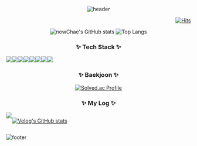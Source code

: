 <div align="center">
    
  ![header](https://capsule-render.vercel.app/api?type=venom&color=FFF9D0&height=240&text=ChaeCoding%20World&fontAlign=40&fontAlignY=45&desc=nowChae's%20github&descSize=20&descAlign=67&descAlignY=60&fontColor=A0DEFF&fontSize=45&animation=twinkling&stroke=5AB2FF)
  
<div align="right">
    
[![Hits](https://hits.seeyoufarm.com/api/count/incr/badge.svg?url=https://github.com/nowChae&count_bg=%23A0DEFF&title_bg=%235AB2FF&icon=&icon_color=%235F3C3C&title=hits&edge_flat=false)](https://hits.seeyoufarm.com)

</div>

![nowChae's GitHub stats](https://github-readme-stats.vercel.app/api?username=nowChae&show_icons=true&theme=solarized-light)
![Top Langs](https://github-readme-stats.vercel.app/api/top-langs/?username=nowChae&layout=compact&theme=solarized-light)

<h3 align="center">✨ Tech Stack ✨</h3>
<div style="display:flex; flex-direction:row;">
    <img src="https://img.shields.io/badge/java-007396?style=for-the-badge&logo=java&logoColor=white"> 
    <img src="https://img.shields.io/badge/python-3776AB?style=for-the-badge&logo=python&logoColor=white">    
    <img src="https://img.shields.io/badge/html5-E34F26?style=for-the-badge&logo=html5&logoColor=white"> 
    <img src="https://img.shields.io/badge/css-1572B6?style=for-the-badge&logo=css3&logoColor=white"> 
    <br> 
    <img src="https://img.shields.io/badge/javascript-F7DF1E?style=for-the-badge&logo=javascript&logoColor=black">
    <img src="https://img.shields.io/badge/mysql-4479A1?style=for-the-badge&logo=mysql&logoColor=white"> 
    <img src="https://img.shields.io/badge/node.js-339933?style=for-the-badge&logo=Node.js&logoColor=white">
    <img src="https://img.shields.io/badge/typescript-007ACC?style=for-the-badge&logo=typescript&logoColor=white">
    <br> 
    

</div>

<h3 align="center">✨ Baekjoon ✨</h3>

<div>
    
[![Solved.ac Profile](http://mazassumnida.wtf/api/v2/generate_badge?boj=lcw8447)](https://solved.ac/lcw8447/)

</div>

<h3 align="center">✨ My Log ✨</h3>
<div style="display:flex; flex-direction:row;">
    <a href="https://velog.io/@lcw8447">
        <img src="https://img.shields.io/badge/Velog-20c997?style=for-the-badge&logo=Vimeo&logoColor=white"> 
    </a>
     
[![Velog's GitHub stats](https://velog-readme-stats.vercel.app/api?name=lcw8447)](https://github.com/lcw8447/velog-readme-stats)
</div>

</div>

  ![footer](https://capsule-render.vercel.app/api?section=footer&type=waving&color=5AB2FF)

</div>
